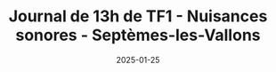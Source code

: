 ---
layout: default
date: 2025-01-25
img: 
category: info
title: "Journal de 13h de TF1 - Nuisances sonores - Septèmes-les-Vallons" 
description: ""
tags: "presse"
tag_url: "/presse/"
button_name: Revoir en replay
doclink: "https://youtu.be/M8yqxqZq9e8"

---